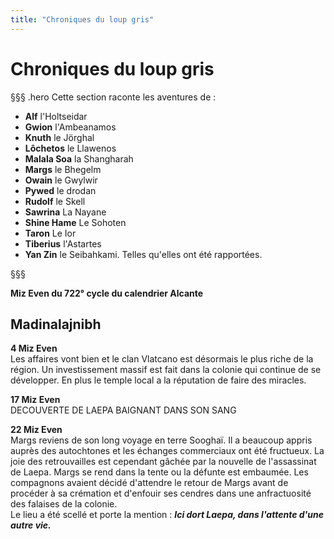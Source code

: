 ```yaml
---
title: "Chroniques du loup gris"
---
```

# Chroniques du loup gris

§§§ .hero
Cette section raconte les aventures de :
- **Alf** l'Holtseidar
- **Gwion** l'Ambeanamos
- **Knuth** le Jörghal
- **Lôchetos** le Llawenos
- **Malala Soa** la Shangharah
- **Margs** le Bhegelm
- **Owain** le Gwylwir
- **Pywed** le drodan
- **Rudolf** le Skell
- **Sawrina** La Nayane
- **Shine Hame** Le Sohoten
- **Taron** Le Ior
- **Tiberius** l'Astartes
- **Yan Zin** le Seibahkami.
Telles qu'elles ont été rapportées.

§§§

**Miz Even du 722° cycle du calendrier Alcante**  

## Madinalajnibh   
**4 Miz Even**  
Les affaires vont bien et le clan Vlatcano est désormais le plus riche de la région. Un investissement massif est fait dans la colonie qui continue de se développer. En plus le temple local a la réputation de faire des miracles.     

**17 Miz Even**  
DECOUVERTE DE LAEPA BAIGNANT DANS SON SANG

**22 Miz Even**  
Margs reviens de son long voyage en terre Sooghaï. Il a beaucoup appris auprès des autochtones et les échanges commerciaux ont été fructueux. La joie des retrouvailles est cependant gâchée par la nouvelle de l'assassinat de Laepa. Margs se rend dans la tente ou la défunte est embaumée. Les compagnons avaient décidé d'attendre le retour de Margs avant de procéder à sa crémation et d'enfouir ses cendres dans une anfractuosité des falaises de la colonie.  
Le lieu a été scellé et porte la mention : ***Ici dort Laepa, dans l'attente d'une autre vie.***   
